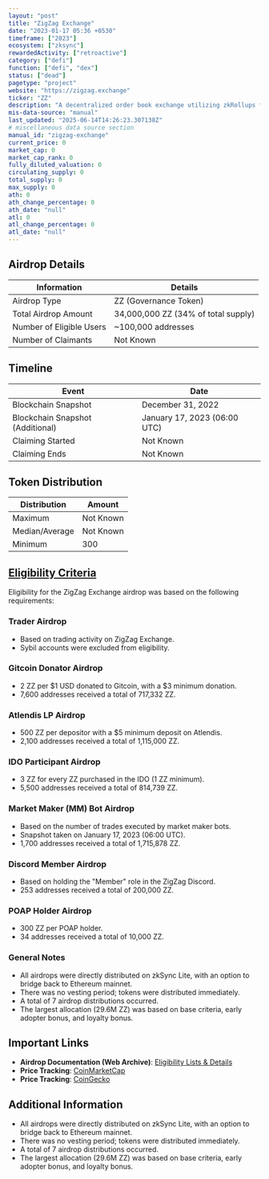 ```yaml
---
layout: "post"
title: "ZigZag Exchange"
date: "2023-01-17 05:36 +0530"
timeframe: ["2023"]
ecosystem: ["zksync"]
rewardedActivity: ["retroactive"]
category: ["defi"]
function: ["defi", "dex"]
status: ["dead"]
pagetype: "project"
website: "https://zigzag.exchange"
ticker: "ZZ"
description: "A decentralized order book exchange utilizing zkRollups for fast and low-cost trading."
mis-data-source: "manual"
last_updated: "2025-06-14T14:26:23.307138Z"
# miscellaneous data source section
manual_id: "zigzag-exchange"
current_price: 0
market_cap: 0
market_cap_rank: 0
fully_diluted_valuation: 0
circulating_supply: 0
total_supply: 0
max_supply: 0
ath: 0
ath_change_percentage: 0
ath_date: "null"
atl: 0
atl_change_percentage: 0
atl_date: "null"
---
```


## Airdrop Details

| Information              | Details                             |
| ------------------------ | ----------------------------------- |
| Airdrop Type             | ZZ (Governance Token)               |
| Total Airdrop Amount     | 34,000,000 ZZ (34% of total supply) |
| Number of Eligible Users | ~100,000 addresses                  |
| Number of Claimants      | Not Known                           |

## Timeline

| Event                            | Date                         |
| -------------------------------- | ---------------------------- |
| Blockchain Snapshot              | December 31, 2022            |
| Blockchain Snapshot (Additional) | January 17, 2023 (06:00 UTC) |
| Claiming Started                 | Not Known                    |
| Claiming Ends                    | Not Known                    |

## Token Distribution

| Distribution   | Amount    |
| -------------- | --------- |
| Maximum        | Not Known |
| Median/Average | Not Known |
| Minimum        | 300       |

## [Eligibility Criteria](https://web.archive.org/web/20230304041149/https://docs.zigzag.exchange/zigzag-exchange/airdrops#eligibility-lists)

Eligibility for the ZigZag Exchange airdrop was based on the following requirements:

### Trader Airdrop
- Based on trading activity on ZigZag Exchange.
- Sybil accounts were excluded from eligibility.

### Gitcoin Donator Airdrop
- 2 ZZ per $1 USD donated to Gitcoin, with a $3 minimum donation.
- 7,600 addresses received a total of 717,332 ZZ.

### Atlendis LP Airdrop
- 500 ZZ per depositor with a $5 minimum deposit on Atlendis.
- 2,100 addresses received a total of 1,115,000 ZZ.

### IDO Participant Airdrop
- 3 ZZ for every ZZ purchased in the IDO (1 ZZ minimum).
- 5,500 addresses received a total of 814,739 ZZ.

### Market Maker (MM) Bot Airdrop
- Based on the number of trades executed by market maker bots.
- Snapshot taken on January 17, 2023 (06:00 UTC).
- 1,700 addresses received a total of 1,715,878 ZZ.

### Discord Member Airdrop
- Based on holding the "Member" role in the ZigZag Discord.
- 253 addresses received a total of 200,000 ZZ.

### POAP Holder Airdrop
- 300 ZZ per POAP holder.
- 34 addresses received a total of 10,000 ZZ.

### General Notes
- All airdrops were directly distributed on zkSync Lite, with an option to bridge back to Ethereum mainnet.
- There was no vesting period; tokens were distributed immediately.
- A total of 7 airdrop distributions occurred.
- The largest allocation (29.6M ZZ) was based on base criteria, early adopter bonus, and loyalty bonus.

## Important Links

- **Airdrop Documentation (Web Archive)**: [Eligibility Lists & Details](https://web.archive.org/web/20230304041149/https://docs.zigzag.exchange/zigzag-exchange/airdrops#eligibility-lists)
- **Price Tracking**: [CoinMarketCap](https://coinmarketcap.com/currencies/zigzag/)
- **Price Tracking**: [CoinGecko](https://web.archive.org/web/20241015083901/https://www.coingecko.com/en/coins/zigzag)

## Additional Information

- All airdrops were directly distributed on zkSync Lite, with an option to bridge back to Ethereum mainnet.
- There was no vesting period; tokens were distributed immediately.
- A total of 7 airdrop distributions occurred.
- The largest allocation (29.6M ZZ) was based on base criteria, early adopter bonus, and loyalty bonus.